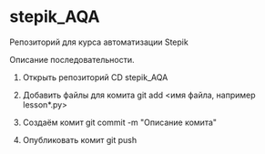 # stepik_AQA
Репозиторий для курса автоматизации Stepik

Описание последовательности.
1. Открыть репозиторий
CD stepik_AQA

2. Добавить файлы для комита
git add <имя файла, например lesson*.py>

3. Создаём комит
git commit -m "Описание комита"

4. Опубликовать комит
git push